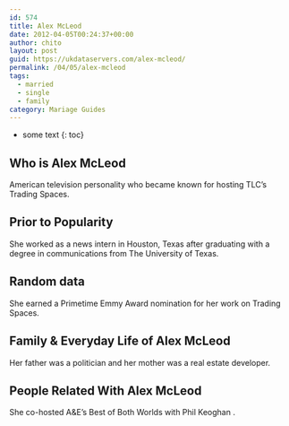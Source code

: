 ```yaml
---
id: 574
title: Alex McLeod
date: 2012-04-05T00:24:37+00:00
author: chito
layout: post
guid: https://ukdataservers.com/alex-mcleod/
permalink: /04/05/alex-mcleod  
tags:
  - married
  - single
  - family
category: Mariage Guides
---
```


* some text
{: toc}


## Who is  Alex McLeod
                  
                  
                  
American television personality who became known for hosting TLC&#8217;s Trading Spaces.
                  
                
                
                
## Prior to Popularity 
                  
                  
                  
She worked as a news intern in Houston, Texas after graduating with a degree in communications from The University of Texas.
                  
                
                
                
## Random data 
                  
                  
                  
She earned a Primetime Emmy Award nomination for her work on Trading Spaces.
                  
                
                
                
## Family & Everyday Life of Alex McLeod
                  
                  
                  
Her father was a politician and her mother was a real estate developer.
                  
                
                
                
## People Related With  Alex McLeod
                  
                  
                  
She co-hosted A&E&#8217;s Best of Both Worlds with Phil Keoghan .
                  
                
              
            
          
          
          
    
    
  
